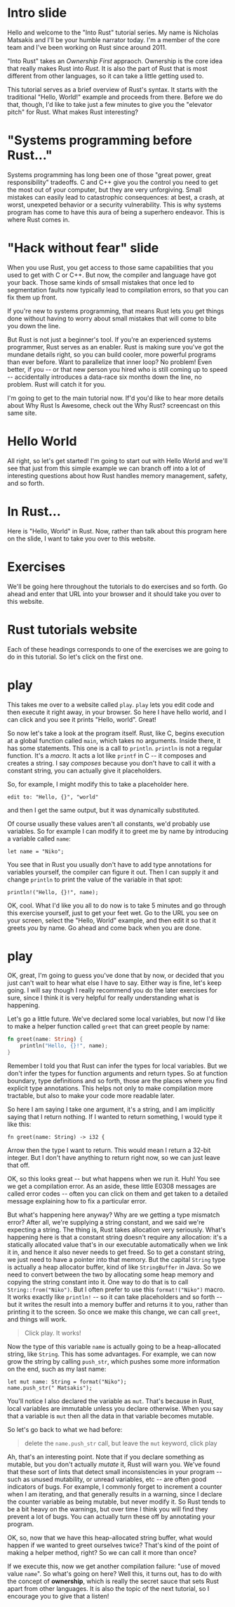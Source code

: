 # Intro slide

Hello and welcome to the "Into Rust" tutorial series. My name is
Nicholas Matsakis and I'll be your humble narrator today. I'm a member
of the core team and I've been working on Rust since around 2011.

"Into Rust" takes an *Ownership First* appraoch. Ownership is the core
idea that really makes Rust into *Rust*. It is also the part of Rust
that is most different from other languages, so it can take a little
getting used to.

This tutorial serves as a brief overview of Rust's syntax. It starts
with the traditional "Hello, World!" example and proceeds from there.
Before we do that, though, I'd like to take just a few minutes to give
you the "elevator pitch" for Rust. What makes Rust interesting?

# "Systems programming before Rust..."

Systems programming has long been one of those "great power, great
responsibility" tradeoffs. C and C++ give you the control you need to
get the most out of your computer, but they are very unforgiving.
Small mistakes can easily lead to catastrophic consequences: at best,
a crash, at worst, unexpeted behavior or a security
vulnerability. This is why systems program has come to have this aura
of being a superhero endeavor. This is where Rust comes in.

# "Hack without fear" slide

When you use Rust, you get access to those same capabilities that you
used to get with C or C++. But now, the compiler and language have got
your back. Those same kinds of smsall mistakes that once led to
segmentation faults now typically lead to compilation errors, so that
you can fix them up front.

If you're new to systems programming, that means Rust lets you get
things done without having to worry about small mistakes that will
come to bite you down the line.

But Rust is not just a beginner's tool. If you're an experienced
systems programmer, Rust serves as an enabler. Rust is making sure
you've got the mundane details right, so you can build cooler, more
powerful programs than ever before. Want to parallelize that inner
loop? No problem! Even better, if you -- or that new person you hired
who is still coming up to speed -- accidentally introduces a data-race
six months down the line, no problem. Rust will catch it for you.

I'm going to get to the main tutorial now. If'd you'd like to hear
more details about Why Rust Is Awesome, check out the Why Rust?
screencast on this same site.

# Hello World

All right, so let's get started! I'm going to start out with Hello
World and we'll see that just from this simple example we can branch
off into a lot of interesting questions about how Rust handles
memory management, safety, and so forth.

# In Rust...

Here is "Hello, World" in Rust. Now, rather than talk about this
program here on the slide, I want to take you over to this website.

# Exercises

We'll be going here throughout the tutorials to do exercises and so
forth. Go ahead and enter that URL into your browser and it should
take you over to this website.

# Rust tutorials website

Each of these headings corresponds to one of the exercises we are
going to do in this tutorial. So let's click on the first one.

# play

This takes me over to a website called `play`. `play` lets you edit
code and then execute it right away, in your browser. So here I have
hello world, and I can click and you see it prints "Hello,
world". Great!

So now let's take a look at the program itself. Rust, like C, begins
execution at a global function called `main`, which takes no
arguments. Inside there, it has some statements. This one is a call to
`println`. `println` is not a regular function. It's a *macro*. It
acts a lot like `printf` in C -- it composes and creates a string. I
say *composes* because you don't have to call it with a constant
string, you can actually give it placeholders.

So, for example, I might modify this to take a placeholder here.

```
edit to: "Hello, {}", "world"
```

and then I get the same output, but it was dynamically substituted.

Of course usually these values aren't all constants, we'd probably use
variables. So for example I can modify it to greet me by name by introducing
a variable called `name`:

```
let name = "Niko";
```

You see that in Rust you usually don't have to add type annotations
for variables yourself, the compiler can figure it out. Then I can
supply it and change `println` to print the value of the variable in
that spot:

```
println!("Hello, {}!", name);
```

OK, cool. What I'd like you all to do now is to take 5 minutes and go
through this exercise yourself, just to get your feet wet. Go to the
URL you see on your screen, select the "Hello, World" example, and
then edit it so that it greets *you* by name. Go ahead and come back
when you are done.

# play

OK, great, I'm going to guess you've done that by now, or decided that
you just can't wait to hear what else I have to say. Either way is
fine, let's keep going. I will say though I really recommend you do
the later exercises for sure, since I think it is very helpful for
really understanding what is happening.

Let's go a little future. We've declared some local variables, but
now I'd like to make a helper function called `greet` that can greet people
by name:

```rust
fn greet(name: String) {
    println("Hello, {}!", name);
}
```

Remember I told you that Rust can infer the types for local variables.
But we don't infer the types for function arguments and return types.
So at function boundary, type definitions and so forth, those are the
places where you find explicit type annotations. This helps not only
to make compilation more tractable, but also to make your code more
readable later.

So here I am saying I take one argument, it's a string, and I am
implicitly saying that I return nothing. If I wanted to return
something, I would type it like this:

```
fn greet(name: String) -> i32 {
```

Arrow then the type I want to return. This would mean I return a
32-bit integer. But I don't have anything to return right now, so we
can just leave that off.

OK, so this looks great -- but what happens when we run it. Huh! You
see we get a compilation error. As an aside, these little E0308
messages are called error codes -- often you can click on them and get
taken to a detailed message explaining how to fix a particular error.

But what's happening here anyway? Why are we getting a type mismatch
error? After all, we're supplying a string constant, and we said we're
expecting a string. The thing is, Rust takes allocation very
seriously.  What's happening here is that a constant string doesn't
require any allocation: it's a statically allocated value that's in
our executable automatically when we link it in, and hence it also
never needs to get freed. So to get a constant string, we just need to
have a pointer into that memory. But the capital `String` type is
actually a heap allocator buffer, kind of like `StringBuffer` in
Java. So we need to convert between the two by allocating some heap
memory and copying the string constant into it. One way to do that is
to call `String::from("Niko")`. But I often prefer to use this
`format!("Niko")` macro. It works exactly like `println!` -- so it can
take placeholders and so forth -- but it writes the result into a
memory buffer and returns it to you, rather than printing it to the
screen. So once we make this change, we can call `greet`, and things
will work.

> Click play. It works!

Now the type of this variable `name` is actually going to be a
heap-allocated string, like `String`. This has some advantages. For
example, we can now grow the string by calling `push_str`, which
pushes some more information on the end, such as my last name:

```
let mut name: String = format("Niko");
name.push_str(" Matsakis");
```

You'll notice I also declared the variable as `mut`. That's because in
Rust, local variables are immutable unless you declare otherwise. When
you say that a variable is `mut` then all the data in that variable
becomes mutable.

So let's go back to what we had before:

> delete the `name.push_str` call, but leave the `mut` keyword, click play

Ah, that's an interesting point. Note that if you declare something as
mutable, but you don't actually *mutate* it, Rust will warn you. We've
found that these sort of lints that detect small inconsistencies in
your program -- such as unused mutability, or unread variables, etc --
are often good indicators of bugs. For example, I commonly forget to
increment a counter when I am iterating, and that generally results in
a warning, since I declare the counter variable as being mutable, but
never modify it. So Rust tends to be a bit heavy on the warnings, but
over time I think you will find they prevent a lot of bugs. You can
actually turn these off by annotating your program.

OK, so, now that we have this heap-allocated string buffer, what would
happen if we wanted to greet ourselves twice? That's kind of the point
of making a helper method, right? So we can call it more than once?

If we execute this, now we get another compilation failure: "use of
moved value `name`". So what's going on here? Well this, it turns out,
has to do with the concept of **ownership**, which is really the
secret sauce that sets Rust apart from other languages. It is also the
topic of the next tutorial, so I encourage you to give that a listen!

